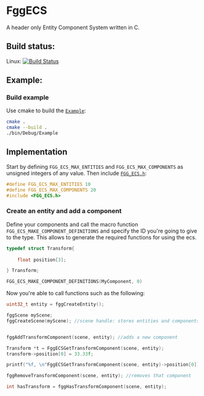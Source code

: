 # FggECS

A header only Entity Component System written in C. 

## Build status:

Linux: [![Build Status](https://travis-ci.com/MrSinho/FggECS.svg?branch=main)](https://travis-ci.com/MrSinho/FggECS)

## Example:

### Build example

Use cmake to build the [`Example`](https://github.com/MrSinho/FggECS/tree/main/Example/src/Example.c):

```bash
cmake . 
cmake --build .
./bin/Debug/Example
```

## Implementation

Start by defining `FGG_ECS_MAX_ENTITIES` and `FGG_ECS_MAX_COMPONENTS` as unsigned integers of any value. Then include [`FGG_ECS.h`](https://github.com/MrSinho/FggECS/tree/main/FggECS/include/FggECS.h):

```c
#define FGG_ECS_MAX_ENTITIES 10
#define FGG_ECS_MAX_COMPONENTS 20
#include <FGG_ECS.h>
``` 

### Create an entity and add a component

Define your components and call the macro function `FGG_ECS_MAKE_COMPONENT_DEFINITIONS` and specify the ID you're going to give to the type. This allows to generate the required functions for using the ecs. 

```c
typedef struct Transform{
	
	float position[3];

} Transform;

FGG_ECS_MAKE_COMPONENT_DEFINITIONS(MyComponent, 0)
```

Now you're able to call functions such as the following:

```c
uint32_t entity = fggCreateEntity();

fggScene myScene;
fggCreateScene(myScene); //scene handle: stores entities and components


fggAddTransformComponent(scene, entity); //adds a new component

Transform *t = FggECSGetTransformComponent(scene, entity);
transform->position[0] = 33.33f;

printf("%f, \n"FggECSGetTransformComponent(scene, entity)->position[0]);

fggRemoveTransformComponent(scene, entity); //removes that component

int hasTransform = fggHasTransformComponent(scene, entity);
```
